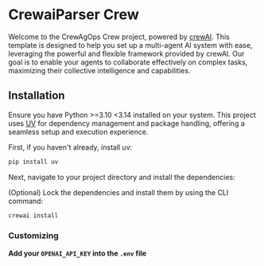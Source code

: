 # CrewaiParser Crew

Welcome to the CrewAgOps Crew project, powered by [crewAI](https://crewai.com). This template is designed to help you set up a multi-agent AI system with ease, leveraging the powerful and flexible framework provided by crewAI. Our goal is to enable your agents to collaborate effectively on complex tasks, maximizing their collective intelligence and capabilities.

## Installation

Ensure you have Python >=3.10 <3.14 installed on your system. This project uses [UV](https://docs.astral.sh/uv/) for dependency management and package handling, offering a seamless setup and execution experience.

First, if you haven't already, install uv:

```bash
pip install uv
```
Next, navigate to your project directory and install the dependencies:

(Optional) Lock the dependencies and install them by using the CLI command:
```bash
crewai install
```
### Customizing
**Add your `OPENAI_API_KEY` into the `.env` file**

